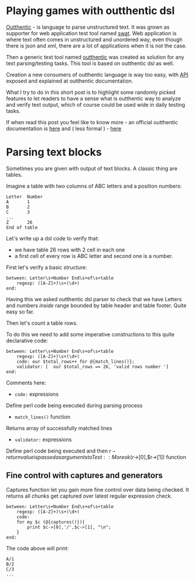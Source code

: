 # Playing games with outthentic dsl

[Outthentic](https://github.com/melezhik/outthentic-dsl) - is language to parse unstructured text. 
It was grown as supporter for web application test tool named [swat](https://github.com/melezhik/swat).
Web application is where text often comes in unstructured and unordered way, even though there is json and
xml, there are a lot of applications when it is not the case.


Then a generic test tool named [outthentic](https://github.com/melezhik/outthentic) was created
as solution for any text parsing/testing tasks. This tool is based on outthentic dsl as well.

Creation a new consumers of outthentic language is way too easy, with [API](https://github.com/melezhik/outthentic-dsl#parser-api) exposed and explained at
outthentic documentation.

What I try to do in this short post is to highlight some randomly picked features to let readers to have a sense what is
outthentic way to analyze and verify text output, which of course could be used wide in daily testing tasks.

If when read this post you feel like to know more - an official outthentic documentation is [here](https://github.com/melezhik/outthentic-dsl)
and ( less formal ) - [here](https://github.com/melezhik/outthentic-dsl/blob/master/intro.md)


# Parsing text blocks 

Sometimes you are given with output of text blocks. A classic thing are tables.

Imagine a table with two columns of ABC letters and a position numbers:

    Letter  Number
    A       1
    B       2
    C       3
    ...
    Z       26
    End of table

Let's write up a dsl code to verify that:

* we have table 26 rows with 2 cell in each one
* a first cell of every row is ABC letter and second one is a number.

First let's verify a basic structure:


    between: Letter\s+Number End\s+of\s+table
        regexp: ([A-Z]+)\s+(\d+)
    end:

Having this we asked outthentic dsl parser to check that we have Letters and numbers _inside_ range bounded by 
table header and table footer. Quite easy so far.


Then let's count a table rows.

To do this we need to add some imperative constructions to this quite declarative code:



    between: Letter\s+Number End\s+of\s+table
        regexp: ([A-Z]+)\s+(\d+)
        code: our $total_rows++ for @{match_lines()};
        validator: [  our $total_rows == 26, 'valid rows number ']
    end:

Comments here:

* `code:` expressions 

Define perl code being executed during parsing process

* `match_lines()` function 

Returns array of successfully matched lines 

* `validator:` expressions 

Define perl code being executed and then $r - return value is passed as arguments to Test::More ok($r->[0],$r->[1]) function

## Fine control with captures and generators

Captures function let you gain more fine control over data being checked. It returns 
all chunks get captured over latest regular expression check.


    between: Letter\s+Number End\s+of\s+table
        regexp: ([A-Z]+)\s+(\d+)
        code:
        for my $c (@{captures()}){
            print $c->[0],'/',$c->[1], "\n";
        }
    end:


The code above will print:


    A/1
    B/2
    C/3
    ...












